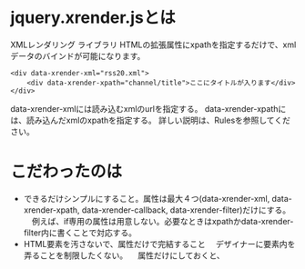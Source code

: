 jquery.xrender.jsとは
====
XMLレンダリング ライブラリ
HTMLの拡張属性にxpathを指定するだけで、xmlデータのバインドが可能になります。

    <div data-xrender-xml="rss20.xml">
        <div data-xrender-xpath="channel/title">ここにタイトルが入ります</div>
    </div>
data-xrender-xmlには読み込むxmlのurlを指定する。
data-xrender-xpathには、読み込んだxmlのxpathを指定する。
詳しい説明は、Rulesを参照してください。

こだわったのは
=====
* できるだけシンプルにすること。属性は最大４つ(data-xrender-xml, data-xrender-xpath, data-xrender-callback, data-xrender-filter)だけにする。
　例えば、if専用の属性は用意しない。必要なときはxpathかdata-xrender-filter内に書くことで対応する。
* HTML要素を汚さないで、属性だけで完結すること
　デザイナーに要素内を弄ることを制限したくない。
　属性だけにしておくと、<script >を宣言していないときにはダミーデータを表示するといったことも可能に。
* data-xrender-filterにはjavascriptメソッドを直接指定可能にする。
　利便性がアップします
* xpathでなくselectorでアクセスすることも考えたが、属性に直接アクセする書き方が見つけられなかったので、xpathにした。
   selectorだと、jsonフォーマットにも対応できることを考えたが、上記理由で切り捨てた。

これらは、spryフレームワークと大きく違う特徴でもある。

Browser Support
====
Google Chrome
Firefox 4以上

Internet Explorer8以上

Requirement
====
http://jquery.com/

※IEをサポートする場合
@amachan作成のJavaScript-XPathを利用すると、動くようになります。(感謝！)
http://coderepos.org/share/wiki/JavaScript-XPath
(JavaScript-XPath は、 DOM 3 XPath を実装していないブラウザに対して、実用的な速度で動作する DOM 3 XPath のエンジンを追加します。)

Rules
====
step 1. スクリプトを宣言する
----
    <script type="text/javascript" src="http://www.google.com/jsapi"></script>
    <script type="text/javascript">google.load("jquery", "1.6.0");</script>
    <script type="text/javascript">google.load("jqueryui", "1.8.12");</script>
    <script type="text/javascript" src="js/javascript-xpath.js"></script>
    <script type="text/javascript" src="js/jquery.xrender.js"></script>

step 2. data-xrender-xml
----
    <div data-xrender-xml="rss20.xml">
    </div>

data-xrender-xml属性を見つけると自動的にレンダリングを開始します。

step 3. data-xrender-xpath
----
* バインドしたいxpathを指定します
    <div id="xmlroot" data-xrender-xml="rss20.xml">
        <div data-xrender-xpath="channel/title">タイトル</div>
    </div>
* 入れ子にした場合は相対パス扱いになります。
    <div id="xmlroot" data-xrender-xml="rss20.xml">
        <div data-xrender-xpath="channel">
            <div data-xrender-xpath="title"></div>
        </div>
    </div>

* href属性やsrc属性をしてする場合
    <a data-xrender-xpath="@href:url,text"></a>
    <img data-xrender-xpath="@src:url"/>
* 複数設定する場合は , でつなぐ

以降オプション
step 4. data-xrender-callback
----
xmlロード後呼ばれます
    <div id="xmlroot" data-xrender-xml="sample.xml" data-xrender-callback="onLoadXml">
    </div>

    function onLoadXml(xml, element) {
    //処理を実装
    }

step 5. data-xrender-filter
----
xpathバインド時に呼ばれます

### メソッド予約語
* repeat
 繰り返し 

<!-- アイテムの数だけ繰り返します-->
    <div data-xrender-xpath="channel/item" data-xrender-filter="repeat">
      <div data-xrender-xpath="title">タイトルが入ります</div>
      <div data-xrender-xpath="link">リンクが入ります</div>
    </div>

* prefix
 プレフィックス
* suffix
 サフィックス
* javascriptがそのまま利用できます。

    <a data-xrender-xpath="@href:@id,title" data-xrender-filter="prefix('detail.html?id=')"></a>

### パラメータ予約語
* this
  data-xrender-xpath属性を設定している要素Object
* node
  xpathに指定されたnode

    <div data-xrender-xpath="guid" data-xrender-filter="setClickEvent(this)">test</div>

メソッド例
    function setClickEvent(guid, element) {
        $(element).click(function(){
            alert(guid);
        });
      return false;//xpathをバインドしたくないときは、falseを返す
    }

